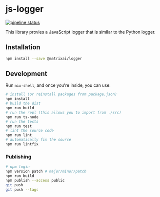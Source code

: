 # js-logger

[![pipeline status](https://gitlab.com/MatrixAI/open-source/js-logger/badges/master/pipeline.svg)](https://gitlab.com/MatrixAI/open-source/js-logger/commits/master)

This library provies a JavaScript logger that is similar to the Python logger.

## Installation

```sh
npm install --save @matrixai/logger
```

## Development

Run `nix-shell`, and once you're inside, you can use:

```sh
# install (or reinstall packages from package.json)
npm install
# build the dist
npm run build
# run the repl (this allows you to import from ./src)
npm run ts-node
# run the tests
npm run test
# lint the source code
npm run lint
# automatically fix the source
npm run lintfix
```

### Publishing

```sh
# npm login
npm version patch # major/minor/patch
npm run build
npm publish --access public
git push
git push --tags
```
